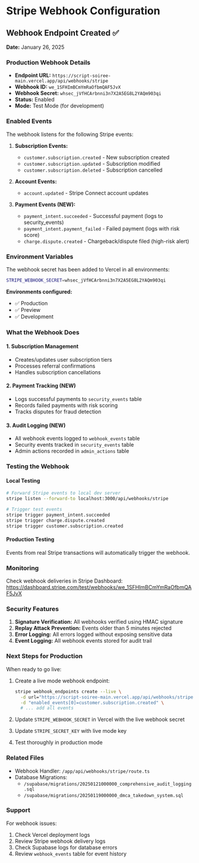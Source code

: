 # Stripe Webhook Configuration

## Webhook Endpoint Created ✅

**Date:** January 26, 2025

### Production Webhook Details

- **Endpoint URL:** `https://script-soiree-main.vercel.app/api/webhooks/stripe`
- **Webhook ID:** `we_1SFHImBCmYmRaOfbmQAF5JvX`
- **Webhook Secret:** `whsec_jVfHCArbnni3n7X2A5EG8L2YAQm903qi`
- **Status:** Enabled
- **Mode:** Test Mode (for development)

### Enabled Events

The webhook listens for the following Stripe events:

1. **Subscription Events:**
   - `customer.subscription.created` - New subscription created
   - `customer.subscription.updated` - Subscription modified
   - `customer.subscription.deleted` - Subscription cancelled

2. **Account Events:**
   - `account.updated` - Stripe Connect account updates

3. **Payment Events (NEW):**
   - `payment_intent.succeeded` - Successful payment (logs to security_events)
   - `payment_intent.payment_failed` - Failed payment (logs with risk score)
   - `charge.dispute.created` - Chargeback/dispute filed (high-risk alert)

### Environment Variables

The webhook secret has been added to Vercel in all environments:

```bash
STRIPE_WEBHOOK_SECRET=whsec_jVfHCArbnni3n7X2A5EG8L2YAQm903qi
```

**Environments configured:**

- ✅ Production
- ✅ Preview
- ✅ Development

### What the Webhook Does

#### 1. Subscription Management

- Creates/updates user subscription tiers
- Processes referral confirmations
- Handles subscription cancellations

#### 2. Payment Tracking (NEW)

- Logs successful payments to `security_events` table
- Records failed payments with risk scoring
- Tracks disputes for fraud detection

#### 3. Audit Logging (NEW)

- All webhook events logged to `webhook_events` table
- Security events tracked in `security_events` table
- Admin actions recorded in `admin_actions` table

### Testing the Webhook

#### Local Testing

```bash
# Forward Stripe events to local dev server
stripe listen --forward-to localhost:3000/api/webhooks/stripe

# Trigger test events
stripe trigger payment_intent.succeeded
stripe trigger charge.dispute.created
stripe trigger customer.subscription.created
```

#### Production Testing

Events from real Stripe transactions will automatically trigger the webhook.

### Monitoring

Check webhook deliveries in Stripe Dashboard:
https://dashboard.stripe.com/test/webhooks/we_1SFHImBCmYmRaOfbmQAF5JvX

### Security Features

1. **Signature Verification:** All webhooks verified using HMAC signature
2. **Replay Attack Prevention:** Events older than 5 minutes rejected
3. **Error Logging:** All errors logged without exposing sensitive data
4. **Event Logging:** All webhook events stored for audit trail

### Next Steps for Production

When ready to go live:

1. Create a live mode webhook endpoint:

   ```bash
   stripe webhook_endpoints create --live \
     -d url="https://script-soiree-main.vercel.app/api/webhooks/stripe" \
     -d "enabled_events[0]=customer.subscription.created" \
     # ... add all events
   ```

2. Update `STRIPE_WEBHOOK_SECRET` in Vercel with the live webhook secret

3. Update `STRIPE_SECRET_KEY` with live mode key

4. Test thoroughly in production mode

### Related Files

- Webhook Handler: `/app/api/webhooks/stripe/route.ts`
- Database Migrations:
  - `/supabase/migrations/20250121000000_comprehensive_audit_logging.sql`
  - `/supabase/migrations/20250119000000_dmca_takedown_system.sql`

### Support

For webhook issues:

1. Check Vercel deployment logs
2. Review Stripe webhook delivery logs
3. Check Supabase logs for database errors
4. Review `webhook_events` table for event history
